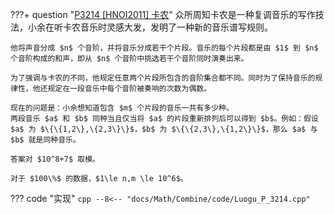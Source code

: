 ???+ question "[P3214 [HNOI2011] 卡农](https://www.luogu.com.cn/problem/P3214)"
    众所周知卡农是一种复调音乐的写作技法，小余在听卡农音乐时灵感大发，发明了一种新的音乐谱写规则。

    他将声音分成 $n$ 个音阶，并将音乐分成若干个片段。音乐的每个片段都是由 $1$ 到 $n$ 个音阶构成的和声，即从 $n$ 个音阶中挑选若干个音阶同时演奏出来。

    为了强调与卡农的不同，他规定任意两个片段所包含的音阶集合都不同。同时为了保持音乐的规律性，他还规定在一段音乐中每个音阶被奏响的次数为偶数。

    现在的问题是：小余想知道包含 $m$ 个片段的音乐一共有多少种。
    两段音乐 $a$ 和 $b$ 同种当且仅当将 $a$ 的片段重新排列后可以得到 $b$。例如：假设 $a$ 为 $\{\{1,2\},\{2,3\}\}$，$b$ 为 $\{\{2,3\},\{1,2\}\}$，那么 $a$ 与 $b$ 就是同种音乐。

    答案对 $10^8+7$ 取模。

    对于 $100\%$ 的数据，$1\le n,m \le 10^6$。

??? code "实现"
    ```cpp
    --8<-- "docs/Math/Combine/code/Luogu_P_3214.cpp"
    ```

